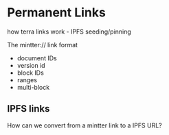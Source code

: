 # Permanent Links

how terra links work - IPFS seeding/pinning

The mintter:// link format

- document IDs
- version id
- block IDs
- ranges
- multi-block

## IPFS links

How can we convert from a mintter link to a IPFS URL?